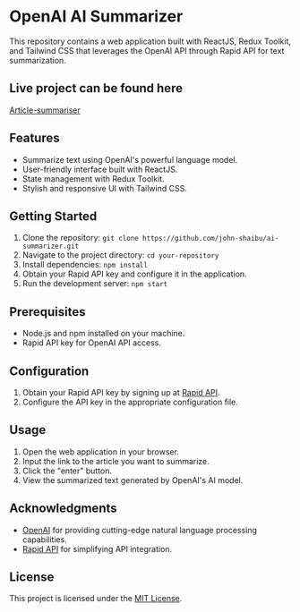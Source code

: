 # OpenAI AI Summarizer

This repository contains a web application built with ReactJS, Redux Toolkit, and Tailwind CSS that leverages the OpenAI API through Rapid API for text summarization.

## Live project can be found here 

[Article-summariser](https://ai-article-summariser.onrender.com)

## Features

- Summarize text using OpenAI's powerful language model.
- User-friendly interface built with ReactJS.
- State management with Redux Toolkit.
- Stylish and responsive UI with Tailwind CSS.

## Getting Started

1. Clone the repository: `git clone https://github.com/john-shaibu/ai-summarizer.git`
2. Navigate to the project directory: `cd your-repository`
3. Install dependencies: `npm install`
4. Obtain your Rapid API key and configure it in the application.
5. Run the development server: `npm start`

## Prerequisites

- Node.js and npm installed on your machine.
- Rapid API key for OpenAI API access.

## Configuration

1. Obtain your Rapid API key by signing up at [Rapid API](https://rapidapi.com/).
2. Configure the API key in the appropriate configuration file.

## Usage

1. Open the web application in your browser.
2. Input the link to the article you want to summarize.
3. Click the "enter" button.
4. View the summarized text generated by OpenAI's AI model.

## Acknowledgments

- [OpenAI](https://www.openai.com) for providing cutting-edge natural language processing capabilities.
- [Rapid API](https://rapidapi.com/) for simplifying API integration.

## License

This project is licensed under the [MIT License](LICENSE).
